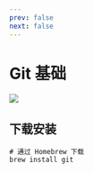 ```yaml
---
prev: false
next: false
---
```


# Git 基础

![](/static/skill-images/git.webp)

## 下载安装

```shell
# 通过 Homebrew 下载
brew install git
```
